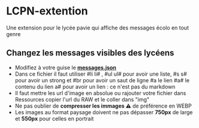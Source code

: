 # LCPN-extention
Une extension pour le lycée pavie qui affiche des messages écolo en tout genre
## Changez les messages visibles des lycéens
- Modifiez à votre guise le **[messages.json](https://github.com/Armangiau/LCPN-extention/blob/main/Ressources/messages.json "messages.json")**
- Dans ce fichier il faut utiliser #li li# , #ul ul# pour avoir une liste, #s s# pour avoir un strong et #br pour avoir un saut de ligne #a le lien #a# le contenu du lien a# pour avoir un lien : ce n'est pas du markdown
- Il faut mettre les url d'image en absolue ou rajouter votre fichier dans Ressources copier l'url du RAW et le coller dans "img" 
- Ne pas oublier de **compresser les immages 	:warning:** de préférence en WEBP
- Les images au format paysage doivent ne pas dépasser **750px** de large et **550px** pour celles en portrait
